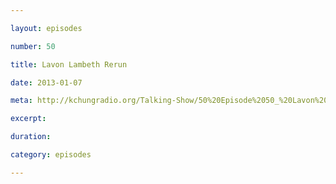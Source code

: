 ```yaml
---

layout: episodes

number: 50

title: Lavon Lambeth Rerun

date: 2013-01-07

meta: http://kchungradio.org/Talking-Show/50%20Episode%2050_%20Lavon%20Lambeth.mp3

excerpt:

duration:

category: episodes

---
```

